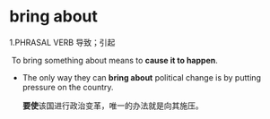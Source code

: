 # bring about 

1.PHRASAL VERB 导致；引起

​	To bring something about means to **cause it to happen**.

- The only way they can **bring about** political change is by putting pressure on the country.

  **要使**该国进行政治变革，唯一的办法就是向其施压。